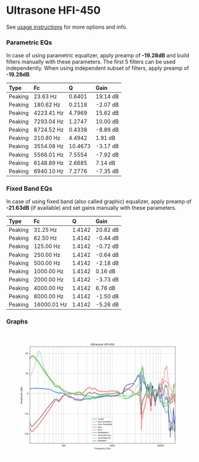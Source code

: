 # Ultrasone HFI-450
See [usage instructions](https://github.com/jaakkopasanen/AutoEq#usage) for more options and info.

### Parametric EQs
In case of using parametric equalizer, apply preamp of **-19.28dB** and build filters manually
with these parameters. The first 5 filters can be used independently.
When using independent subset of filters, apply preamp of **-19.28dB**.

| Type    | Fc         |       Q | Gain     |
|:--------|:-----------|:--------|:---------|
| Peaking | 23.63 Hz   |  0.6401 | 19.14 dB |
| Peaking | 180.62 Hz  |  0.2118 | -2.07 dB |
| Peaking | 4223.41 Hz |  4.7969 | 15.62 dB |
| Peaking | 7293.04 Hz |  1.2747 | 10.00 dB |
| Peaking | 8724.52 Hz |  0.4338 | -8.89 dB |
| Peaking | 210.80 Hz  |  4.4942 | 1.91 dB  |
| Peaking | 3554.08 Hz | 10.4673 | -3.17 dB |
| Peaking | 5566.01 Hz |  7.5554 | -7.92 dB |
| Peaking | 6148.89 Hz |  2.6685 | 7.14 dB  |
| Peaking | 6940.10 Hz |  7.2776 | -7.35 dB |

### Fixed Band EQs
In case of using fixed band (also called graphic) equalizer, apply preamp of **-21.63dB**
(if available) and set gains manually with these parameters.

| Type    | Fc          |      Q | Gain     |
|:--------|:------------|:-------|:---------|
| Peaking | 31.25 Hz    | 1.4142 | 20.82 dB |
| Peaking | 62.50 Hz    | 1.4142 | -0.44 dB |
| Peaking | 125.00 Hz   | 1.4142 | -0.72 dB |
| Peaking | 250.00 Hz   | 1.4142 | -0.64 dB |
| Peaking | 500.00 Hz   | 1.4142 | -2.18 dB |
| Peaking | 1000.00 Hz  | 1.4142 | 0.16 dB  |
| Peaking | 2000.00 Hz  | 1.4142 | -3.73 dB |
| Peaking | 4000.00 Hz  | 1.4142 | 6.76 dB  |
| Peaking | 8000.00 Hz  | 1.4142 | -1.50 dB |
| Peaking | 16000.01 Hz | 1.4142 | -5.26 dB |

### Graphs
![](./Ultrasone%20HFI-450.png)